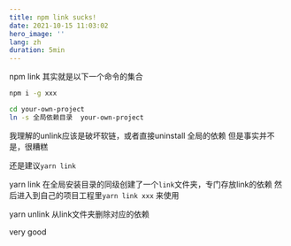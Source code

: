 ```yaml
---
title: npm link sucks!
date: 2021-10-15 11:03:02
hero_image: ''
lang: zh
duration: 5min
---
```



npm link 其实就是以下一个命令的集合
```sh
npm i -g xxx

cd your-own-project
ln -s 全局依赖目录  your-own-project

```

我理解的unlink应该是破坏软链，或者直接uninstall 全局的依赖
但是事实并不是，很糟糕

还是建议`yarn link`

yarn link 在全局安装目录的同级创建了一个`link`文件夹，专门存放link的依赖
然后进入到自己的项目工程里`yarn link xxx` 来使用

yarn unlink 从link文件夹删除对应的依赖

very good